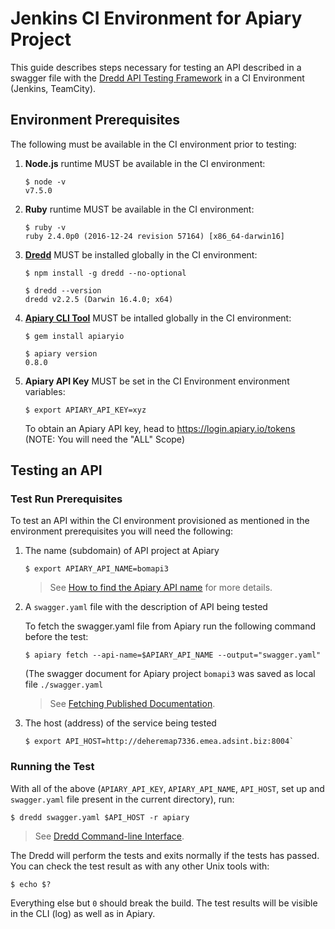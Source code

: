 # Jenkins CI Environment for Apiary Project

This guide describes steps necessary for testing an API described in a swagger file with the [Dredd API Testing Framework](https://github.com/apiaryio/dredd) in a CI Environment (Jenkins, TeamCity). 

## Environment Prerequisites
The following must be available in the CI environment prior to testing:

1. **Node.js** runtime MUST be available in the CI environment:

    ```
    $ node -v
    v7.5.0
    ```
    
1. **Ruby** runtime MUST be available in the CI environment:

    ```
    $ ruby -v
    ruby 2.4.0p0 (2016-12-24 revision 57164) [x86_64-darwin16]
    ```

1. [**Dredd**](https://github.com/apiaryio/dredd) MUST be installed globally in the CI environment:

    ```
    $ npm install -g dredd --no-optional 
    ```

    ```
    $ dredd --version
    dredd v2.2.5 (Darwin 16.4.0; x64)
    ```
    
1. [**Apiary CLI Tool**](https://help.apiary.io/tools/apiary-cli) MUST be intalled globally in the CI environment:

    ```
    $ gem install apiaryio
    ```

    ```
    $ apiary version
    0.8.0
    ```
    
1. **Apiary API Key** MUST be set in the CI Environment environment variables:

    ```
    $ export APIARY_API_KEY=xyz
    ```
    
    To obtain an Apiary API key, head to <https://login.apiary.io/tokens> (NOTE: You will need the "ALL" Scope)

## Testing an API


### Test Run Prerequisites
To test an API within the CI environment provisioned as mentioned in the environment prerequisites you will need the following: 

1. The name (subdomain) of API project at Apiary

    ```
    $ export APIARY_API_NAME=bomapi3
    ```
    
    > See [How to find the Apiary API name](https://help.apiary.io/faq/find-api-name/) for more details.

1. A `swagger.yaml` file with the description of API being tested

    To fetch the swagger.yaml file from Apiary run the following command before the test:

    ```
    $ apiary fetch --api-name=$APIARY_API_NAME --output="swagger.yaml"
    ```
    
    (The swagger document for Apiary project `bomapi3` was saved as local file `./swagger.yaml`

    
    > See [Fetching Published Documentation](https://help.apiary.io/tools/apiary-cli/#fetching-published-documentation).

1. The host (address) of the service being tested

     ```
     $ export API_HOST=http://deheremap7336.emea.adsint.biz:8004`
     ```
     
### Running the Test
 
With all of the above (`APIARY_API_KEY`, `APIARY_API_NAME`, `API_HOST`, set up and `swagger.yaml` file present in the current directory), run:


```
$ dredd swagger.yaml $API_HOST -r apiary
```

> See [Dredd Command-line Interface](https://dredd.readthedocs.io/en/latest/usage-cli/).
    
The Dredd will perform the tests and exits normally if the tests has passed. You can check the test result as with any other Unix tools with: 

``` 
$ echo $?
```
    
Everything else but `0` should break the build. The test results will be visible in the CLI (log) as well as in Apiary.
    
    









